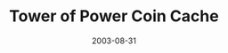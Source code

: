 ---
_schema: default
title: Tower of Power Coin Cache
link: https://www.geocaching.com/geocache/GCF50E
owner: DelawareRealtor
date: 2003-08-31
log_type: Found it
display_coords: N 38° 30.355' W 075° 03.232'
latitude: '38.505916'
longitude: '-75.053866'
first_stage: false
bogus: false
zhanna_log:  >-
  Hi there!


  We were staying less than two miles to the north, so once the skies cleared on this fickle-weather Sunday we took a walk down the beach to the tower. I literally walked right up to the cache! You chose a clever hiding spot and the container was well concealed, so I guess I was just lucky. We moved away from the area to sign the logbook; it was a wise move since a young man came over to explore the tower while I was still writing. Would you believe I left my Ukrainian coins at home?! 😟 I wanted to remain true to the theme of this cache, so we traded nothing. This was a fun little adventure, and I appreciated the opportunity to see one of the towers up close. I've noticed them from the highway for years but was never sure of their accessibility. Thanks!!!

  
  Zhanna and Aaron
rich_log:
post_id: 1993
image_gallery_zh: gallery1
---